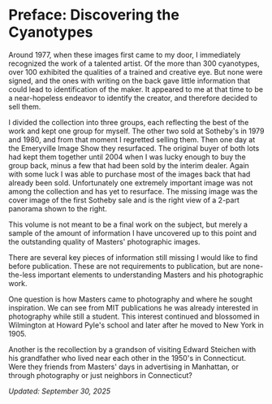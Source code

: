 # Preface: Discovering the Cyanotypes

Around 1977, when these images first came to my door, I immediately recognized the work of a talented artist. Of the more than 300 cyanotypes, over 100 exhibited the qualities of a trained and creative eye. But none were signed, and the ones with writing on the back gave little information that could lead to identification of the maker. It appeared to me at that time to be a near-hopeless endeavor to identify the creator, and therefore decided to sell them.

I divided the collection into three groups, each reflecting the best of the work and kept one group for myself. The other two sold at Sotheby's in 1979 and 1980, and from that moment I regretted selling them. Then one day at the Emeryville Image Show they resurfaced. The original buyer of both lots had kept them together until 2004 when I was lucky enough to buy the group back, minus a few that had been sold by the interim dealer. Again with some luck I was able to purchase most of the images back that had already been sold. Unfortunately one extremely important image was not among the collection and has yet to resurface. The missing image was the cover image of the first Sotheby sale and is the right view of a 2-part panorama shown to the right.

This volume is not meant to be a final work on the subject, but merely a sample of the amount of information I have uncovered up to this point and the outstanding quality of Masters' photographic images.

There are several key pieces of information still missing I would like to find before publication. These are not requirements to publication, but are none-the-less important elements to understanding Masters and his photographic work.

One question is how Masters came to photography and where he sought inspiration. We can see from MIT publications he was already interested in photography while still a student. This interest continued and blossomed in Wilmington at Howard Pyle's school and later after he moved to New York in 1905.

Another is the recollection by a grandson of visiting Edward Steichen with his grandfather who lived near each other in the 1950's in Connecticut. Were they friends from Masters' days in advertising in Manhattan, or through photography or just neighbors in Connecticut?

*Updated: September 30, 2025*
